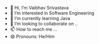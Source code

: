 - 👋 Hi, I’m Vaibhav Srivastava
- 👀 I’m interested in Software Engineering
- 🌱 I’m currently learning Java
- 💞️ I’m looking to collaborate on ..
- 📫 How to reach me ...
- 😄 Pronouns: He/Him

<!---
Vaibhavsrivastava9087/Vaibhavsrivastava9087 is a ✨ special ✨ repository because its `README.md` (this file) appears on your GitHub profile.
You can click the Preview link to take a look at your changes.
--->
